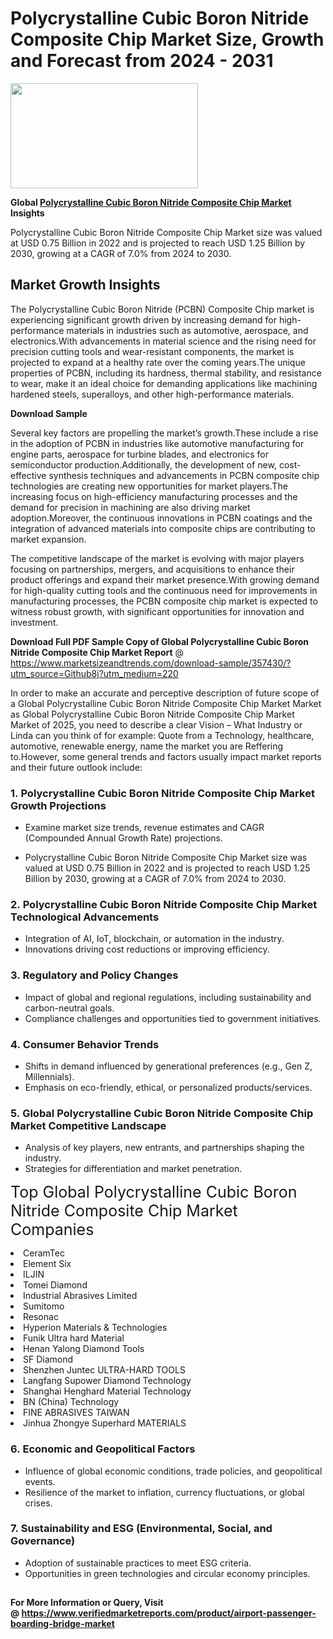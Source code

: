 <H1>Polycrystalline Cubic Boron Nitride Composite Chip Market Size, Growth and Forecast from 2024 - 2031</H1><img class="aligncenter size-medium wp-image-584254" src="https://thirdeyenews.in/wp-content/uploads/2024/09/Global-Market-Research-300x168.jpeg" alt="" width="300" height="168" /><p><strong>Global&nbsp;<a href="https://www.marketsizeandtrends.com/download-sample/357430/?utm_source=Github8j?utm_medium=220">Polycrystalline Cubic Boron Nitride Composite Chip Market</a> Insights</strong></p><p>Polycrystalline Cubic Boron Nitride Composite Chip Market size was valued at USD 0.75 Billion in 2022 and is projected to reach USD 1.25 Billion by 2030, growing at a CAGR of 7.0% from 2024 to 2030.</p><p><h2>Market Growth Insights</h2> <p>The Polycrystalline Cubic Boron Nitride (PCBN) Composite Chip market is experiencing significant growth driven by increasing demand for high-performance materials in industries such as automotive, aerospace, and electronics.With advancements in material science and the rising need for precision cutting tools and wear-resistant components, the market is projected to expand at a healthy rate over the coming years.The unique properties of PCBN, including its hardness, thermal stability, and resistance to wear, make it an ideal choice for demanding applications like machining hardened steels, superalloys, and other high-performance materials.</p> <p><strong>Download Sample</strong></p> <p>Several key factors are propelling the market’s growth.These include a rise in the adoption of PCBN in industries like automotive manufacturing for engine parts, aerospace for turbine blades, and electronics for semiconductor production.Additionally, the development of new, cost-effective synthesis techniques and advancements in PCBN composite chip technologies are creating new opportunities for market players.The increasing focus on high-efficiency manufacturing processes and the demand for precision in machining are also driving market adoption.Moreover, the continuous innovations in PCBN coatings and the integration of advanced materials into composite chips are contributing to market expansion.</p> <p>The competitive landscape of the market is evolving with major players focusing on partnerships, mergers, and acquisitions to enhance their product offerings and expand their market presence.With growing demand for high-quality cutting tools and the continuous need for improvements in manufacturing processes, the PCBN composite chip market is expected to witness robust growth, with significant opportunities for innovation and investment.</p> <p><span class=""><strong>Download Full PDF Sample Copy of Global Polycrystalline Cubic Boron Nitride Composite Chip Market Report</strong> @ <a href="https://www.marketsizeandtrends.com/download-sample/357430/?utm_source=Github8j?utm_medium=220" target="_blank">https://www.marketsizeandtrends.com/download-sample/357430/?utm_source=Github8j?utm_medium=220</a></span></p><p>In order to make an accurate and perceptive description of future scope of a Global&nbsp;Polycrystalline Cubic Boron Nitride Composite Chip Market Market as Global&nbsp;Polycrystalline Cubic Boron Nitride Composite Chip Market Market of 2025, you need to describe a clear Vision &ndash; What Industry or Linda can you think of for example: Quote from a Technology, healthcare, automotive, renewable energy, name the market you are Reffering to.However, some general trends and factors usually impact market reports and their future outlook include:</p><h3>1.&nbsp;<strong>Polycrystalline Cubic Boron Nitride Composite Chip Market Growth Projections</strong></h3><ul><li>Examine market size trends, revenue estimates and CAGR (Compounded Annual Growth Rate) projections.</li><li><p>Polycrystalline Cubic Boron Nitride Composite Chip Market size was valued at USD 0.75 Billion in 2022 and is projected to reach USD 1.25 Billion by 2030, growing at a CAGR of 7.0% from 2024 to 2030.</p></li></ul><h3>2.&nbsp;<strong>Polycrystalline Cubic Boron Nitride Composite Chip Market Technological Advancements</strong></h3><ul><li>Integration of AI, IoT, blockchain, or automation in the industry.</li><li>Innovations driving cost reductions or improving efficiency.</li></ul><h3>3.&nbsp;<strong>Regulatory and Policy Changes</strong></h3><ul><li>Impact of global and regional regulations, including sustainability and carbon-neutral goals.</li><li>Compliance challenges and opportunities tied to government initiatives.</li></ul><h3>4.&nbsp;<strong>Consumer Behavior Trends</strong></h3><ul><li>Shifts in demand influenced by generational preferences (e.g., Gen Z, Millennials).</li><li>Emphasis on eco-friendly, ethical, or personalized products/services.</li></ul><h3>5.&nbsp;<strong>Global Polycrystalline Cubic Boron Nitride Composite Chip Market Competitive Landscape</strong></h3><ul><li>Analysis of key players, new entrants, and partnerships shaping the industry.</li><li>Strategies for differentiation and market penetration.</li></ul><p data-pm-slice="1 1 []"><span style="color: inherit; font-family: inherit; font-size: 25px;">Top Global Polycrystalline Cubic Boron Nitride Composite Chip Market Companies</span></p><div class="" data-test-id=""><p><li>CeramTec</li><li> Element Six</li><li> ILJIN</li><li> Tomei Diamond</li><li> Industrial Abrasives Limited</li><li> Sumitomo</li><li> Resonac</li><li> Hyperion Materials & Technologies</li><li> Funik Ultra hard Material</li><li> Henan Yalong Diamond Tools</li><li> SF Diamond</li><li> Shenzhen Juntec ULTRA-HARD TOOLS</li><li> Langfang Supower Diamond Technology</li><li> Shanghai Henghard Material Technology</li><li> BN (China) Technology</li><li> FINE ABRASIVES TAIWAN</li><li> Jinhua Zhongye Superhard MATERIALS</li></p></div><h3>6.&nbsp;<strong>Economic and Geopolitical Factors</strong></h3><ul><li>Influence of global economic conditions, trade policies, and geopolitical events.</li><li>Resilience of the market to inflation, currency fluctuations, or global crises.</li></ul><h3>7.&nbsp;<strong>Sustainability and ESG (Environmental, Social, and Governance)</strong></h3><ul><li>Adoption of sustainable practices to meet ESG criteria.</li><li>Opportunities in green technologies and circular economy principles.</li></ul><h2><strong style="font-size: 14px;">For More Information or Query, Visit @&nbsp;</strong><a style="background-color: #ffffff; font-size: 14px;" href="https://www.marketsizeandtrends.com/report/polycrystalline-cubic-boron-nitride-composite-chip-market/" target="_blank">https://www.verifiedmarketreports.com/product/airport-passenger-boarding-bridge-market</a></h2>